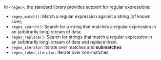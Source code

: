 In `<regex>`, the standard library provides support for regular expressions:
- `regex_match()`: Match a regular expression against a string (of known size);
- `regex_search()`: Search for a string that matches a regular expression in an (arbitrarily long) stream of data;
 - `regex_replace()`: Search for strings that match a regular expression in an (arbitrarily long) stream of data and replace them.
 - `regex_iterator`: Iterate over matches and **submatches**
 - `regex_token_iterator`: Iterate over non-matches.
